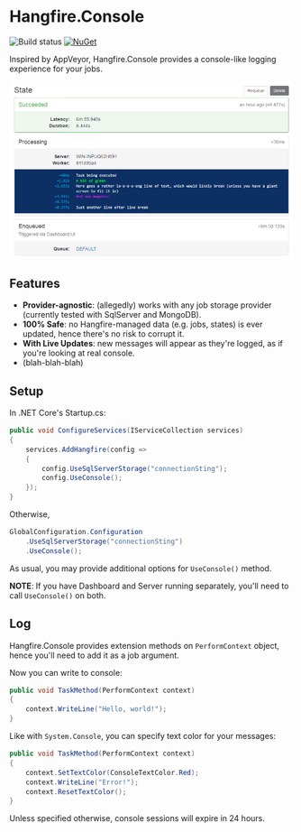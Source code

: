 # Hangfire.Console

![Build status](https://ci.appveyor.com/api/projects/status/b57hb7438d7dvxa2/branch/master?svg=true&passingText=master%20%u2714)
[![NuGet](https://img.shields.io/nuget/v/Hangfire.Console.svg)](https://www.nuget.org/packages/Hangfire.Console/)

Inspired by AppVeyor, Hangfire.Console provides a console-like logging experience for your jobs. 

![dashboard](dashboard.png)

## Features

 - **Provider-agnostic**: (allegedly) works with any job storage provider (currently tested with SqlServer and MongoDB). 
 - **100% Safe**: no Hangfire-managed data (e.g. jobs, states) is ever updated, hence there's no risk to corrupt it.
 - **With Live Updates**: new messages will appear as they're logged, as if you're looking at real console.
 - (blah-blah-blah)

## Setup

In .NET Core's Startup.cs:
```c#
public void ConfigureServices(IServiceCollection services)
{
    services.AddHangfire(config =>
    {
        config.UseSqlServerStorage("connectionSting");
        config.UseConsole();
    });
}
```

Otherwise,
```c#
GlobalConfiguration.Configuration
    .UseSqlServerStorage("connectionSting")
    .UseConsole();
```

As usual, you may provide additional options for `UseConsole()` method.

**NOTE**: If you have Dashboard and Server running separately, 
you'll need to call `UseConsole()` on both.

## Log

Hangfire.Console provides extension methods on `PerformContext` object, 
hence you'll need to add it as a job argument. 

Now you can write to console:

```c#
public void TaskMethod(PerformContext context)
{
    context.WriteLine("Hello, world!");
}
```

Like with `System.Console`, you can specify text color for your messages:

```c#
public void TaskMethod(PerformContext context)
{
    context.SetTextColor(ConsoleTextColor.Red);
    context.WriteLine("Error!");
    context.ResetTextColor();
}
```

Unless specified otherwise, console sessions will expire in 24 hours.
